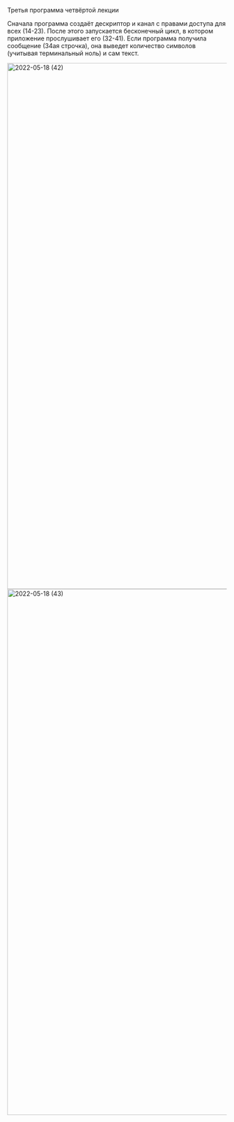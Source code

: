 Третья программа четвёртой лекции

Сначала программа создаёт дескриптор и канал с правами доступа для всех (14-23). После этого запускается бесконечный цикл, в котором приложение прослушивает его (32-41). Если программа получила сообщение (34ая строчка), она выведет количество символов (учитывая терминальный ноль) и сам текст.

<img width="1207" alt="2022-05-18 (42)" src="https://user-images.githubusercontent.com/71775915/169099707-c3797f0a-41bb-42ff-805a-d66cf25042cd.png">

<img width="1207" alt="2022-05-18 (43)" src="https://user-images.githubusercontent.com/71775915/169099774-d6595bfe-9d09-4b89-b1c5-21b257e52f88.png">

